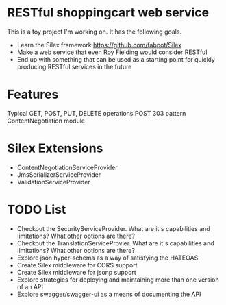 RESTful shoppingcart web service
============

This is a toy project I'm working on.  It has the following goals.

* Learn the Silex framework https://github.com/fabpot/Silex
* Make a web service that even Roy Fielding would consider RESTful
* End up with something that can be used as a starting point for quickly producing RESTful services in the future

Features
========

Typical GET, POST, PUT, DELETE operations
POST 303 pattern
ContentNegotiation module

Silex Extensions
================

* ContentNegotiationServiceProvider
* JmsSerializerServiceProvider
* ValidationServiceProvider

TODO List
=========

* Checkout the SecurityServiceProvider.  What are it's capabilities and limitations?  What other options are there?
* Checkout the TranslationServiceProvier.  What are it's capabilities and limitations?  What other options are there?
* Explore json hyper-schema as a way of satisfying the HATEOAS
* Create Silex middleware for CORS support
* Create Silex middleware for jsonp support
* Explore strategies for deploying and maintaining more than one version of an API
* Explore swagger/swagger-ui as a means of documenting the API
